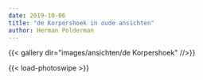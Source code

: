 ```yaml
---
date: 2019-10-06
title: "de Korpershoek in oude ansichten"
author: Herman Polderman
---
```

{{< gallery dir="images/ansichten/de Korpershoek" //>}}

{{< load-photoswipe >}}